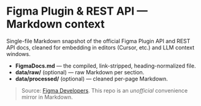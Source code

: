 # Figma Plugin & REST API — Markdown context

Single-file Markdown snapshot of the official Figma Plugin API and REST API docs, cleaned for embedding in editors (Cursor, etc.) and LLM context windows.

- **FigmaDocs.md** — the compiled, link-stripped, heading-normalized file.
- **data/raw/** (optional) — raw Markdown per section.
- **data/processed/** (optional) — cleaned per-page Markdown.

> Source: [Figma Developers](https://developers.figma.com). This repo is an *unofficial* convenience mirror in Markdown.
